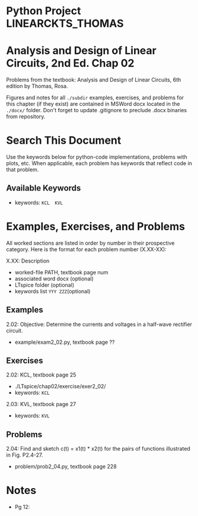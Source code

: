 # Python Project LINEARCKTS_THOMAS
# Analysis and Design of Linear Circuits, 2nd Ed. Chap 02
Problems from the textbook: Analysis and Design of Linear Circuits, 6th edition by Thomas, Rosa.

Figures and notes for all `./subdir` examples, exercises, and problems for this
chapter (if they exist) are contained in MSWord docx located in the `./docx/` folder.
Don't forget to update .gitignore to preclude .docx binaries from repository.

# Search This Document
Use the keywords below for python-code implementations, problems with plots, etc.
When applicable, each problem has keywords that reflect code in that problem.

## Available Keywords
* keywords: `KCL  KVL`


# Examples, Exercises, and Problems
All worked sections are listed in order by number in their prospective category.
Here is the format for each problem number (X.XX-XX):

X.XX: Description
* worked-file PATH, textbook page num
* associated word docx (optional)
* LTspice folder (optional)
* keywords list `YYY ZZZ`(optional)


## Examples
2.02: Objective: Determine the currents and voltages in a half-wave rectifier circuit.
* example/exam2_02.py, textbook page ??


## Exercises
2.02: KCL, textbook page 25
* ./LTspice/chap02/exercise/exer2_02/
* keywords: `KCL`

2.03: KVL, textbook page 27
* keywords: `KVL`


## Problems
2.04: Find and sketch c(t) = x1(t) * x2(t) for the pairs of functions
illustrated in Fig. P2.4-27.
* problem/prob2_04.py, textbook page 228


# Notes
* Pg 12: 
